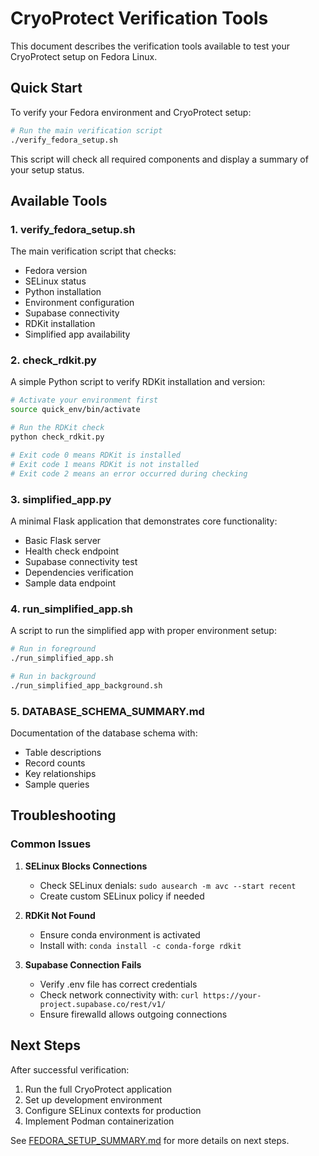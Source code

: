 # CryoProtect Verification Tools

This document describes the verification tools available to test your CryoProtect setup on Fedora Linux.

## Quick Start

To verify your Fedora environment and CryoProtect setup:

```bash
# Run the main verification script
./verify_fedora_setup.sh
```

This script will check all required components and display a summary of your setup status.

## Available Tools

### 1. verify_fedora_setup.sh

The main verification script that checks:
- Fedora version
- SELinux status
- Python installation
- Environment configuration
- Supabase connectivity
- RDKit installation
- Simplified app availability

### 2. check_rdkit.py

A simple Python script to verify RDKit installation and version:

```bash
# Activate your environment first
source quick_env/bin/activate

# Run the RDKit check
python check_rdkit.py

# Exit code 0 means RDKit is installed
# Exit code 1 means RDKit is not installed
# Exit code 2 means an error occurred during checking
```

### 3. simplified_app.py

A minimal Flask application that demonstrates core functionality:
- Basic Flask server
- Health check endpoint
- Supabase connectivity test
- Dependencies verification
- Sample data endpoint

### 4. run_simplified_app.sh

A script to run the simplified app with proper environment setup:

```bash
# Run in foreground
./run_simplified_app.sh

# Run in background
./run_simplified_app_background.sh
```

### 5. DATABASE_SCHEMA_SUMMARY.md

Documentation of the database schema with:
- Table descriptions
- Record counts
- Key relationships
- Sample queries

## Troubleshooting

### Common Issues

1. **SELinux Blocks Connections**
   - Check SELinux denials: `sudo ausearch -m avc --start recent`
   - Create custom SELinux policy if needed

2. **RDKit Not Found**
   - Ensure conda environment is activated
   - Install with: `conda install -c conda-forge rdkit`

3. **Supabase Connection Fails**
   - Verify .env file has correct credentials
   - Check network connectivity with: `curl https://your-project.supabase.co/rest/v1/`
   - Ensure firewalld allows outgoing connections

## Next Steps

After successful verification:
1. Run the full CryoProtect application
2. Set up development environment
3. Configure SELinux contexts for production
4. Implement Podman containerization

See [FEDORA_SETUP_SUMMARY.md](FEDORA_SETUP_SUMMARY.md) for more details on next steps.